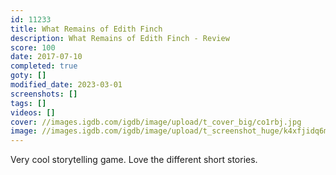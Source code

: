 ```yaml
---
id: 11233
title: What Remains of Edith Finch
description: What Remains of Edith Finch - Review
score: 100
date: 2017-07-10
completed: true
goty: []
modified_date: 2023-03-01
screenshots: []
tags: []
videos: []
cover: //images.igdb.com/igdb/image/upload/t_cover_big/co1rbj.jpg
image: //images.igdb.com/igdb/image/upload/t_screenshot_huge/k4xfjidq6m0xhh7ukfrc.jpg
---
```

Very cool storytelling game. Love the different short stories.